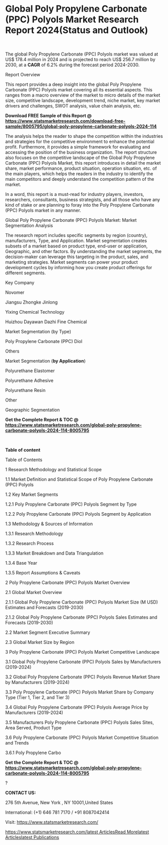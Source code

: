 <h1>Global Poly Propylene Carbonate (PPC) Polyols Market Research Report 2024(Status and Outlook)</h1><br/><p>The global Poly Propylene Carbonate (PPC) Polyols market was valued at US$ 178.4 million in 2024 and is projected to reach US$ 256.7 million by 2030, at a <strong>CAGR</strong> of 6.2% during the forecast period 2024-2030.</p>
 
 
 
 <p>Report Overview</p>
 
 
 
 <p>This report provides a deep insight into the global Poly Propylene Carbonate (PPC) Polyols market covering all its essential aspects. This ranges from a macro overview of the market to micro details of the market size, competitive landscape, development trend, niche market, key market drivers and challenges, SWOT analysis, value chain analysis, etc.</p>
 
 
 
 <p><strong>Download FREE Sample of this Report @ <a href="https://www.statsmarketresearch.com/download-free-sample/8005795/global-poly-propylene-carbonate-polyols-2024-114">https://www.statsmarketresearch.com/download-free-sample/8005795/global-poly-propylene-carbonate-polyols-2024-114</a></strong></p>
 
 
 
 <p>The analysis helps the reader to shape the competition within the industries and strategies for the competitive environment to enhance the potential profit. Furthermore, it provides a simple framework for evaluating and accessing the position of the business organization. The report structure also focuses on the competitive landscape of the Global Poly Propylene Carbonate (PPC) Polyols Market, this report introduces in detail the market share, market performance, product situation, operation situation, etc. of the main players, which helps the readers in the industry to identify the main competitors and deeply understand the competition pattern of the market.</p>
 
 
 
 <p>In a word, this report is a must-read for industry players, investors, researchers, consultants, business strategists, and all those who have any kind of stake or are planning to foray into the Poly Propylene Carbonate (PPC) Polyols market in any manner.</p>
 
 
 
 <p>Global Poly Propylene Carbonate (PPC) Polyols Market: Market Segmentation Analysis</p>
 
 
 
 <p>The research report includes specific segments by region (country), manufacturers, Type, and Application. Market segmentation creates subsets of a market based on product type, end-user or application, Geographic, and other factors. By understanding the market segments, the decision-maker can leverage this targeting in the product, sales, and marketing strategies. Market segments can power your product development cycles by informing how you create product offerings for different segments.</p>
 
 
 
 <p>Key Company</p>
 
 
 
 <p>Novomer</p>
 
 
 
 <p>Jiangsu Zhongke Jinlong</p>
 
 
 
 <p>Yixing Chemical Technology</p>
 
 
 
 <p>Huizhou Dayawan Dazhi Fine Chemical</p>
 
 
 
 <p>Market Segmentation (by Type)</p>
 
 
 
 <p>Poly Propylene Carbonate (PPC) Diol</p>
 
 
 
 <p>Others</p>
 
 
 
 <p>Market Segmentation (<strong>by Application</strong>)</p>
 
 
 
 <p>Polyurethane Elastomer</p>
 
 
 
 <p>Polyurethane Adhesive</p>
 
 
 
 <p>Polyurethane Resin</p>
 
 
 
 <p>Other</p>
 
 
 
 <p>Geographic Segmentation</p>
 
 
 
 <div><b>Get the Complete Report & TOC @ <a href="https://www.statsmarketresearch.com/global-poly-propylene-carbonate-polyols-2024-114-8005795">https://www.statsmarketresearch.com/global-poly-propylene-carbonate-polyols-2024-114-8005795</a></b></div>
 
 
 
 <p><br />
 
 <b>Table of content</b></p>
 
 
 
 <p>Table of Contents<br />
 
 1 Research Methodology and Statistical Scope<br />
 
 1.1 Market Definition and Statistical Scope of Poly Propylene Carbonate (PPC) Polyols<br />
 
 1.2 Key Market Segments<br />
 
 1.2.1 Poly Propylene Carbonate (PPC) Polyols Segment by Type<br />
 
 1.2.2 Poly Propylene Carbonate (PPC) Polyols Segment by Application<br />
 
 1.3 Methodology & Sources of Information<br />
 
 1.3.1 Research Methodology<br />
 
 1.3.2 Research Process<br />
 
 1.3.3 Market Breakdown and Data Triangulation<br />
 
 1.3.4 Base Year<br />
 
 1.3.5 Report Assumptions & Caveats<br />
 
 2 Poly Propylene Carbonate (PPC) Polyols Market Overview<br />
 
 2.1 Global Market Overview<br />
 
 2.1.1 Global Poly Propylene Carbonate (PPC) Polyols Market Size (M USD) Estimates and Forecasts (2019-2030)<br />
 
 2.1.2 Global Poly Propylene Carbonate (PPC) Polyols Sales Estimates and Forecasts (2019-2030)<br />
 
 2.2 Market Segment Executive Summary<br />
 
 2.3 Global Market Size by Region<br />
 
 3 Poly Propylene Carbonate (PPC) Polyols Market Competitive Landscape<br />
 
 3.1 Global Poly Propylene Carbonate (PPC) Polyols Sales by Manufacturers (2019-2024)<br />
 
 3.2 Global Poly Propylene Carbonate (PPC) Polyols Revenue Market Share by Manufacturers (2019-2024)<br />
 
 3.3 Poly Propylene Carbonate (PPC) Polyols Market Share by Company Type (Tier 1, Tier 2, and Tier 3)<br />
 
 3.4 Global Poly Propylene Carbonate (PPC) Polyols Average Price by Manufacturers (2019-2024)<br />
 
 3.5 Manufacturers Poly Propylene Carbonate (PPC) Polyols Sales Sites, Area Served, Product Type<br />
 
 3.6 Poly Propylene Carbonate (PPC) Polyols Market Competitive Situation and Trends<br />
 
 3.6.1 Poly Propylene Carbo</p>
 
 
 
 <div><b>Get the Complete Report & TOC @ <a href="https://www.statsmarketresearch.com/global-poly-propylene-carbonate-polyols-2024-114-8005795">https://www.statsmarketresearch.com/global-poly-propylene-carbonate-polyols-2024-114-8005795</a></b></div>
 
 
 
 <p>? </p>
 
 
 
 <p><b>CONTACT US:</b><br />
 
 276 5th Avenue, New York , NY 10001,United States<br />
 
 International: (+1) 646 781 7170 / +91 8087042414<br />
 
 Visit: <a href="https://www.statsmarketresearch.com/">https://www.statsmarketresearch.com/</a><br />
 
 <a href="https://gyeongbokgung.com">https://www.statsmarketresearch.com/</a><a href="https://hallyeomaritime.com">latest Articles</a><a href="https://jingwansa.com">Read More</a><a href="https://nguoiviet.jp/">latest Articles</a><a href="https://www.intelmarketresearch.com/">latest Publications</a></p>